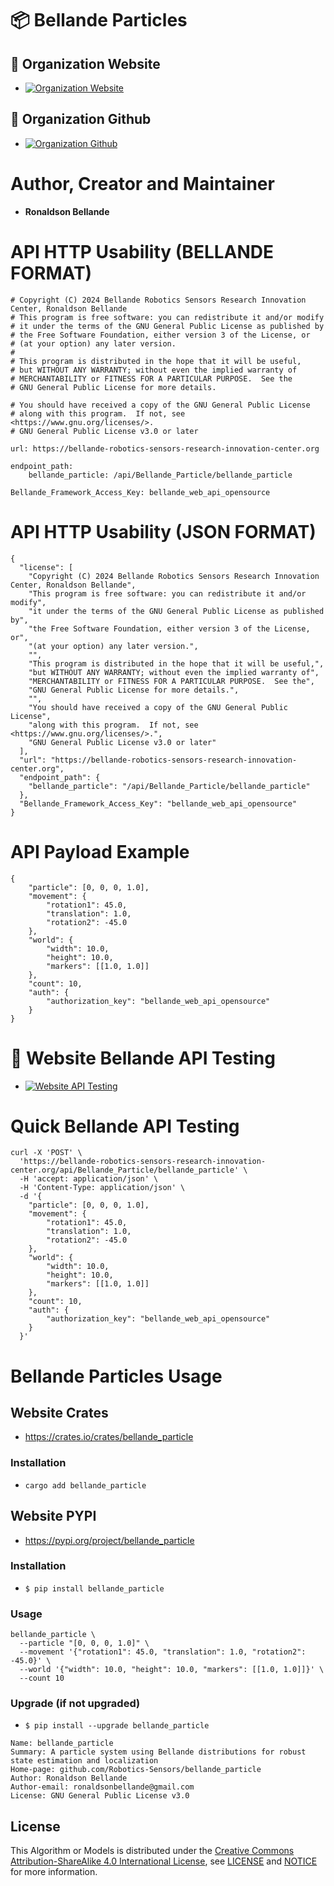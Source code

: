 # 📦 Bellande Particles

## 🧙 Organization Website
- [![Organization Website](https://img.shields.io/badge/Explore%20Our-Website-0099cc?style=for-the-badge)](https://robotics-sensors.github.io)

## 🧙 Organization Github
- [![Organization Github ](https://img.shields.io/badge/Explore%20Our-Github-0099cc?style=for-the-badge)](https://github.com/Robotics-Sensors)

# Author, Creator and Maintainer
- **Ronaldson Bellande**

# API HTTP Usability (BELLANDE FORMAT)
```
# Copyright (C) 2024 Bellande Robotics Sensors Research Innovation Center, Ronaldson Bellande
# This program is free software: you can redistribute it and/or modify
# it under the terms of the GNU General Public License as published by
# the Free Software Foundation, either version 3 of the License, or
# (at your option) any later version.
# 
# This program is distributed in the hope that it will be useful,
# but WITHOUT ANY WARRANTY; without even the implied warranty of
# MERCHANTABILITY or FITNESS FOR A PARTICULAR PURPOSE.  See the
# GNU General Public License for more details.

# You should have received a copy of the GNU General Public License
# along with this program.  If not, see <https://www.gnu.org/licenses/>.
# GNU General Public License v3.0 or later

url: https://bellande-robotics-sensors-research-innovation-center.org

endpoint_path:
    bellande_particle: /api/Bellande_Particle/bellande_particle

Bellande_Framework_Access_Key: bellande_web_api_opensource
```

# API HTTP Usability (JSON FORMAT)
```
{
  "license": [
    "Copyright (C) 2024 Bellande Robotics Sensors Research Innovation Center, Ronaldson Bellande",
    "This program is free software: you can redistribute it and/or modify",
    "it under the terms of the GNU General Public License as published by",
    "the Free Software Foundation, either version 3 of the License, or",
    "(at your option) any later version.",
    "",
    "This program is distributed in the hope that it will be useful,",
    "but WITHOUT ANY WARRANTY; without even the implied warranty of",
    "MERCHANTABILITY or FITNESS FOR A PARTICULAR PURPOSE.  See the",
    "GNU General Public License for more details.",
    "",
    "You should have received a copy of the GNU General Public License",
    "along with this program.  If not, see <https://www.gnu.org/licenses/>.",
    "GNU General Public License v3.0 or later"
  ],
  "url": "https://bellande-robotics-sensors-research-innovation-center.org",
  "endpoint_path": {
    "bellande_particle": "/api/Bellande_Particle/bellande_particle"
  },
  "Bellande_Framework_Access_Key": "bellande_web_api_opensource"
}
```

# API Payload Example
```
{
    "particle": [0, 0, 0, 1.0],
    "movement": {
        "rotation1": 45.0,
        "translation": 1.0,
        "rotation2": -45.0
    },
    "world": {
        "width": 10.0,
        "height": 10.0,
        "markers": [[1.0, 1.0]]
    },
    "count": 10,
    "auth": {
        "authorization_key": "bellande_web_api_opensource"
    }
}
```

# 🧙 Website Bellande API Testing 
- [![Website API Testing](https://img.shields.io/badge/Bellande%20API-Testing-0099cc?style=for-the-badge)](https://bellande-robotics-sensors-research-innovation-center.org/api/bellande_particles_experiment)
  
# Quick Bellande API Testing
```
curl -X 'POST' \
  'https://bellande-robotics-sensors-research-innovation-center.org/api/Bellande_Particle/bellande_particle' \
  -H 'accept: application/json' \
  -H 'Content-Type: application/json' \
  -d '{
    "particle": [0, 0, 0, 1.0],
    "movement": {
        "rotation1": 45.0,
        "translation": 1.0,
        "rotation2": -45.0
    },
    "world": {
        "width": 10.0,
        "height": 10.0,
        "markers": [[1.0, 1.0]]
    },
    "count": 10,
    "auth": {
        "authorization_key": "bellande_web_api_opensource"
    }
  }'
```

# Bellande Particles Usage

## Website Crates
- https://crates.io/crates/bellande_particle

### Installation
- `cargo add bellande_particle`

## Website PYPI
- https://pypi.org/project/bellande_particle

### Installation
- `$ pip install bellande_particle`

### Usage 
```
bellande_particle \
  --particle "[0, 0, 0, 1.0]" \
  --movement '{"rotation1": 45.0, "translation": 1.0, "rotation2": -45.0}' \
  --world '{"width": 10.0, "height": 10.0, "markers": [[1.0, 1.0]]}' \
  --count 10
```

### Upgrade (if not upgraded)
- `$ pip install --upgrade bellande_particle`

```
Name: bellande_particle
Summary: A particle system using Bellande distributions for robust state estimation and localization
Home-page: github.com/Robotics-Sensors/bellande_particle
Author: Ronaldson Bellande
Author-email: ronaldsonbellande@gmail.com
License: GNU General Public License v3.0
```

## License
This Algorithm or Models is distributed under the [Creative Commons Attribution-ShareAlike 4.0 International License](http://creativecommons.org/licenses/by-sa/4.0/), see [LICENSE](https://github.com/Robotics-Sensors/bellande_particle/blob/main/LICENSE) and [NOTICE](https://github.com/Robotics-Sensors/bellande_particle/blob/main/LICENSE) for more information.
